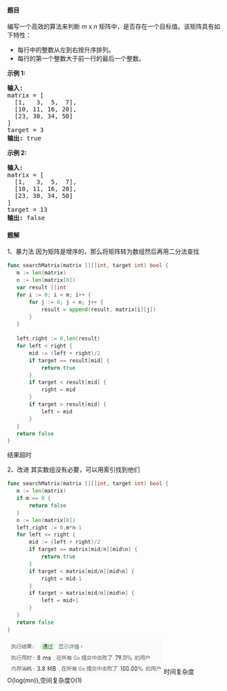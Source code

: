 #### 题目
<p>编写一个高效的算法来判断&nbsp;<em>m</em> x <em>n</em>&nbsp;矩阵中，是否存在一个目标值。该矩阵具有如下特性：</p>

<ul>
	<li>每行中的整数从左到右按升序排列。</li>
	<li>每行的第一个整数大于前一行的最后一个整数。</li>
</ul>

<p><strong>示例&nbsp;1:</strong></p>

<pre><strong>输入:</strong>
matrix = [
  [1,   3,  5,  7],
  [10, 11, 16, 20],
  [23, 30, 34, 50]
]
target = 3
<strong>输出:</strong> true
</pre>

<p><strong>示例&nbsp;2:</strong></p>

<pre><strong>输入:</strong>
matrix = [
  [1,   3,  5,  7],
  [10, 11, 16, 20],
  [23, 30, 34, 50]
]
target = 13
<strong>输出:</strong> false</pre>


 #### 题解
 1、暴力法
 因为矩阵是增序的，那么将矩阵转为数组然后再用二分法查找
 ```go
func searchMatrix(matrix [][]int, target int) bool {
	m := len(matrix)
	n := len(matrix[0])
	var result []int
	for i := 0; i < m; i++ {
		for j := 0; j < n; j++ {
			result = append(result, matrix[i][j])
		}
	}

	left,right := 0,len(result)
	for left < right {
		mid := (left + right)/2
		if target == result[mid] {
			return true
		}
		if target < result[mid] {
			right = mid
		}
		if target > result[mid] {
			left = mid
		}
	}
	return false
}
```
 结果超时
 
 2、改进
 其实数组没有必要，可以用索引找到他们
 ```go
func searchMatrix(matrix [][]int, target int) bool {
	m := len(matrix)
	if m == 0 {
		return false
	}
	n := len(matrix[0])
	left,right := 0,m*n-1
	for left <= right {
		mid := (left + right)/2
		if target == matrix[mid/n][mid%n] {
			return true
		}
		if target < matrix[mid/n][mid%n] {
			right = mid-1
		}
		if target > matrix[mid/n][mid%n] {
			left = mid+1
		}
	}
	return false
}
```
 ![](https://raw.githubusercontent.com/betterfor/cloudImage/master/images/2020-04-26/007401.png)
 时间复杂度O(log(mn)),空间复杂度O(1)